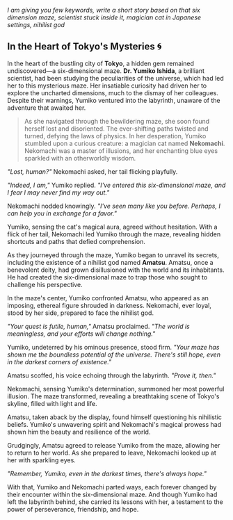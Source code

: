 *I am giving you few keywords, write a short story based on that six dimension maze, scientist stuck inside it, magician cat in Japanese settings, nihilist god*

## In the Heart of Tokyo's Mysteries 🌀

In the heart of the bustling city of **Tokyo**, a hidden gem remained undiscovered—a six-dimensional maze. **Dr. Yumiko Ishida**, a brilliant scientist, had been studying the peculiarities of the universe, which had led her to this mysterious maze. Her insatiable curiosity had driven her to explore the uncharted dimensions, much to the dismay of her colleagues. Despite their warnings, Yumiko ventured into the labyrinth, unaware of the adventure that awaited her.

> As she navigated through the bewildering maze, she soon found herself lost and disoriented. The ever-shifting paths twisted and turned, defying the laws of physics. In her desperation, Yumiko stumbled upon a curious creature: a magician cat named **Nekomachi**. Nekomachi was a master of illusions, and her enchanting blue eyes sparkled with an otherworldly wisdom.

_"Lost, human?"_ Nekomachi asked, her tail flicking playfully.

_"Indeed, I am,"_ Yumiko replied. _"I've entered this six-dimensional maze, and I fear I may never find my way out."_

Nekomachi nodded knowingly. _"I've seen many like you before. Perhaps, I can help you in exchange for a favor."_

Yumiko, sensing the cat's magical aura, agreed without hesitation. With a flick of her tail, Nekomachi led Yumiko through the maze, revealing hidden shortcuts and paths that defied comprehension.

As they journeyed through the maze, Yumiko began to unravel its secrets, including the existence of a nihilist god named **Amatsu**. Amatsu, once a benevolent deity, had grown disillusioned with the world and its inhabitants. He had created the six-dimensional maze to trap those who sought to challenge his perspective.

In the maze's center, Yumiko confronted Amatsu, who appeared as an imposing, ethereal figure shrouded in darkness. Nekomachi, ever loyal, stood by her side, prepared to face the nihilist god.

_"Your quest is futile, human,"_ Amatsu proclaimed. _"The world is meaningless, and your efforts will change nothing."_

Yumiko, undeterred by his ominous presence, stood firm. _"Your maze has shown me the boundless potential of the universe. There's still hope, even in the darkest corners of existence."_

Amatsu scoffed, his voice echoing through the labyrinth. _"Prove it, then."_

Nekomachi, sensing Yumiko's determination, summoned her most powerful illusion. The maze transformed, revealing a breathtaking scene of Tokyo's skyline, filled with light and life.

Amatsu, taken aback by the display, found himself questioning his nihilistic beliefs. Yumiko's unwavering spirit and Nekomachi's magical prowess had shown him the beauty and resilience of the world.

Grudgingly, Amatsu agreed to release Yumiko from the maze, allowing her to return to her world. As she prepared to leave, Nekomachi looked up at her with sparkling eyes.

_"Remember, Yumiko, even in the darkest times, there's always hope."_

With that, Yumiko and Nekomachi parted ways, each forever changed by their encounter within the six-dimensional maze. And though Yumiko had left the labyrinth behind, she carried its lessons with her, a testament to the power of perseverance, friendship, and hope.
